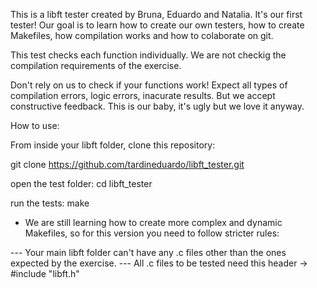 This is a libft tester created by Bruna, Eduardo and Natalia. It's our first tester! Our goal is to learn how to create our own testers, how to create Makefiles, how compilation works and how to colaborate on git. 

This test checks each function individually. We are not checkig the compilation requirements of the exercise.

Don't rely on us to check if your functions work! Expect all types of compilation errors, logic errors, inacurate results. But we accept constructive feedback. This is our baby, it's ugly but we love it anyway. 

How to use:

From inside your libft folder, clone this repository:

git clone https://github.com/tardineduardo/libft_tester.git

open the test folder:
cd libft_tester

run the tests:
make



- We are still learning how to create more complex and dynamic Makefiles, so for this version you need to follow stricter rules:

--- Your main libft folder can't have any .c files other than the ones expected by the exercise.
--- All .c files to be tested need this header -> #include "libft.h"

